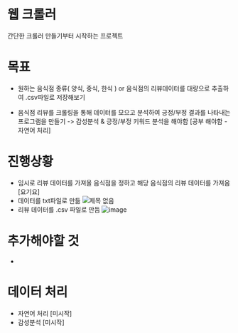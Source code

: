 # 웹 크롤러
간단한 크롤러 만들기부터 시작하는 프로젝트

 # 목표
 - 원하는 음식점 종류( 양식, 중식, 한식 ) or 음식점의 리뷰데이터를 대량으로 추출하여 .csv파일로 저장해보기
 
 - 음식점 리뷰를 크롤링을 통해 데이터를 모으고 분석하여 긍정/부정 결과를 나타내는 프로그램을 만들기
 -> 감성분석 & 긍정/부정 키워드 분석을 해야함 [공부 해야함 - 자연어 처리]
      
# 진행상황
- 임시로 리뷰 데이터를 가져올 음식점을 정하고 해당 음식점의 리뷰 데이터를 가져옴 [요기요]
- 데이터를 txt파일로 만듦
![제목 없음](https://user-images.githubusercontent.com/11437918/166906883-9945fa37-9eac-4eb9-a2cb-01b8bc553290.png)
- 리뷰 데이터를 .csv 파일로 만듬
![image](https://user-images.githubusercontent.com/11437918/167057166-d26432e2-6e1b-4c18-853f-a3eb9a876af7.png)

# 추가해야할 것
- 

# 데이터 처리
- 자연어 처리 [미시작]
- 감성분석 [미시작]
